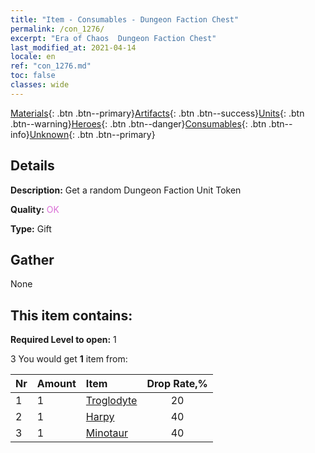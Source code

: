 ```yaml
---
title: "Item - Consumables - Dungeon Faction Chest"
permalink: /con_1276/
excerpt: "Era of Chaos  Dungeon Faction Chest"
last_modified_at: 2021-04-14
locale: en
ref: "con_1276.md"
toc: false
classes: wide
---
```

 [Materials](/Items/){: .btn .btn--primary}[Artifacts](/Items/Artifacts/){: .btn .btn--success}[Units](/Items/Units/){: .btn .btn--warning}[Heroes](/Items/Heroes/){: .btn .btn--danger}[Consumables](/Items/Consumables/){: .btn .btn--info}[Unknown](/Items/Unknown/){: .btn .btn--primary}

## Details
 **Description:** Get a random Dungeon Faction Unit Token

 **Quality:** <span style="color: #DA70D6">OK</span>

 **Type:** Gift

## Gather

  None

## This item contains:

 **Required Level to open:** 1

 3 You would get **1** item  from:

  | Nr | Amount |     Item    | Drop Rate,% |
  |:---|:-------|:------------|:---------:|
  | 1 | 1 | [Troglodyte](/Items/unt_244/) | 20 | 
  | 2 | 1 | [Harpy](/Items/unt_245/) | 40 | 
  | 3 | 1 | [Minotaur](/Items/unt_248/) | 40 | 
